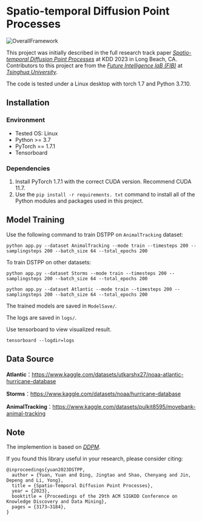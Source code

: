 # Spatio-temporal Diffusion Point Processes

![OverallFramework](./assets/framework.png "Our proposed framework")

This project was initially described in the full research track paper *[Spatio-temporal Diffusion Point Processes](https://dl.acm.org/doi/10.1145/3580305.3599511)* at KDD 2023 in Long Beach, CA. Contributors to this project are from the *[Future Intelligence laB (FIB)](https://fi.ee.tsinghua.edu.cn/)* at *[Tsinghua University](https://www.tsinghua.edu.cn/en/)*.

The code is tested under a Linux desktop with torch 1.7 and Python 3.7.10.

## Installation

### Environment
- Tested OS: Linux
- Python >= 3.7
- PyTorch == 1.7.1
- Tensorboard

### Dependencies
1. Install PyTorch 1.7.1 with the correct CUDA version. Recommend CUDA 11.7.
2. Use the ``pip install -r requirements. txt`` command to install all of the Python modules and packages used in this project.

## Model Training

Use the following command to train DSTPP on `AnimalTracking` dataset: 

``
python app.py --dataset AnimalTracking --mode train --timesteps 200 --samplingsteps 200 --batch_size 64 --total_epochs 200
``

To train DSTPP on other datasets:

``
python app.py --dataset Storms --mode train --timesteps 200 --samplingsteps 200 --batch_size 64 --total_epochs 200
``

``
python app.py --dataset Atlantic --mode train --timesteps 200 --samplingsteps 200 --batch_size 64 --total_epochs 200
``

The trained models are saved in ``ModelSave/``.

The logs are saved in ``logs/``.

Use tensorboard to view visualized result.

``
tensorboard --logdir=logs
``

## Data Source

**Atlantic**：https://www.kaggle.com/datasets/utkarshx27/noaa-atlantic-hurricane-database  


**Storms**：https://www.kaggle.com/datasets/noaa/hurricane-database  


**AnimalTracking**：https://www.kaggle.com/datasets/pulkit8595/movebank-animal-tracking  


## Note

The implemention is based on *[DDPM](https://github.com/lucidrains/denoising-diffusion-pytorch)*.

If you found this library useful in your research, please consider citing:

```
@inproceedings{yuan2023DSTPP,
  author = {Yuan, Yuan and Ding, Jingtao and Shao, Chenyang and Jin, Depeng and Li, Yong},
  title = {Spatio-Temporal Diffusion Point Processes},
  year = {2023},
  booktitle = {Proceedings of the 29th ACM SIGKDD Conference on Knowledge Discovery and Data Mining},
  pages = {3173–3184},
}
```
